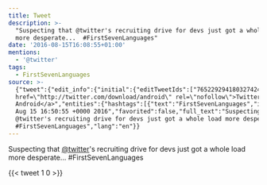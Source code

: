 ```yaml
---
title: Tweet
description: >-
  "Suspecting that @twitter's recruiting drive for devs just got a whole load
  more desperate...  #FirstSevenLanguages"
date: '2016-08-15T16:08:55+01:00'
mentions:
  - '@twitter'
tags:
  - FirstSevenLanguages
source: >-
  {"tweet":{"edit_info":{"initial":{"editTweetIds":["765229294180327424"],"editableUntil":"2016-08-15T17:50:55.662Z","editsRemaining":"5","isEditEligible":true}},"retweeted":false,"source":"<a
  href=\"http://twitter.com/download/android\" rel=\"nofollow\">Twitter for
  Android</a>","entities":{"hashtags":[{"text":"FirstSevenLanguages","indices":["94","114"]}],"symbols":[],"user_mentions":[{"name":"Twitter","screen_name":"twitter","indices":["16","24"],"id_str":"1683696495198089217","id":"1683696495198089217"}],"urls":[]},"display_text_range":["0","114"],"favorite_count":"1","id_str":"765229294180327424","truncated":false,"retweet_count":"0","id":"765229294180327424","created_at":"Mon
  Aug 15 16:50:55 +0000 2016","favorited":false,"full_text":"Suspecting that
  @twitter's recruiting drive for devs just got a whole load more desperate... 
  #FirstSevenLanguages","lang":"en"}}
---
```

Suspecting that [@twitter](https://twitter.com/@twitter)'s recruiting drive for devs just got a whole load more desperate...  #FirstSevenLanguages
    
{{< tweet 1 0 >}}
    
